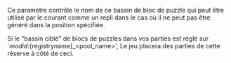 Ce paramètre contrôle le nom de ce bassin de bloc de puzzle qui peut être utilisé par le courant comme un repli dans le cas où il ne peut pas être généré dans la position spécifiée.

Si le "bassin ciblé" de blocs de puzzles dans vos parties est réglé sur \`${modid}:${registryname}_\<pool_name>', Le jeu placera des parties de cette réserve à côté de ceci.
